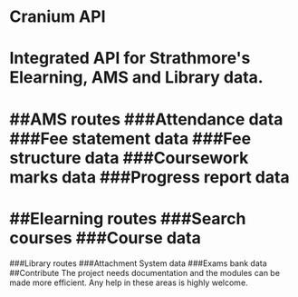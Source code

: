 # Cranium API
Integrated API for Strathmore's Elearning, AMS and Library data.
=============
##AMS routes
###Attendance data
###Fee statement data
###Fee structure data
###Coursework marks data
###Progress report data
=============
##Elearning routes
###Search courses
###Course data
=============
###Library routes
###Attachment System data
###Exams bank data
##Contribute
The project needs documentation and the modules can be made more efficient. Any help in these areas is highly welcome. 
